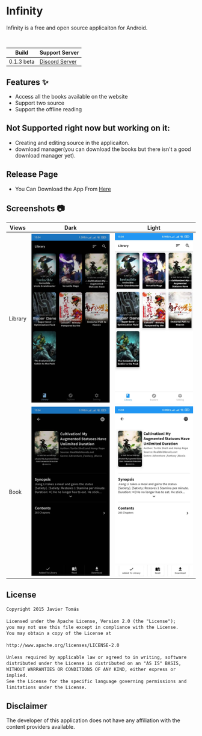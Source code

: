 # Infinity

Infinity is a free and open source applicaiton for Android.

<br>

| Build | Support Server |
|-------|---------|
| 0.1.3 beta | [Discord Server](https://discord.gg/HBU6zD8c5v) |

## Features :sparkles:

- Access all the books available on the website
- Support two source
- Support the offline reading


## Not Supported right now but working on it:

- Creating and editing source in the applicaiton.
- download manager(you can download the books but there isn't a good download manager yet).


## Release Page

- You Can Download the App From [Here](https://github.com/kazemcodes/Infinity/releases)


## Screenshots :camera:

| Views    | Dark                                                       | Light                                                        |
| -------- | ---------------------------------------------------------- | ------------------------------------------------------------ |
| Library  | ![library_view_dark](screenshots/library-dark.jpeg)         | ![library_view_light](/screenshots/library-light.jpeg)         |
| Book     | ![book_view_dark](screenshots/detail-dark.jpeg)               | ![book_view_light](screenshots/detail-light.jpeg)               |

## License

    Copyright 2015 Javier Tomás

    Licensed under the Apache License, Version 2.0 (the "License");
    you may not use this file except in compliance with the License.
    You may obtain a copy of the License at

    http://www.apache.org/licenses/LICENSE-2.0

    Unless required by applicable law or agreed to in writing, software
    distributed under the License is distributed on an "AS IS" BASIS,
    WITHOUT WARRANTIES OR CONDITIONS OF ANY KIND, either express or implied.
    See the License for the specific language governing permissions and
    limitations under the License.

## Disclaimer

The developer of this application does not have any affiliation with the content providers available.
